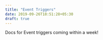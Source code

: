 ```yaml
---
title: "Event Triggers"
date: 2019-09-26T18:51:28+05:30
draft: true
---
```


Docs for Event triggers coming within a week!